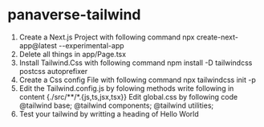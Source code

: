# panaverse-tailwind

1) Create a Next.js Project with following command
npx create-next-app@latest --experimental-app
2) Delete all things in app/Page.tsx
3) Install Tailwind.Css with following command
npm install -D tailwindcss postcss autoprefixer
4) Create a Css config File with following command
npx tailwindcss init -p
5) Edit the Tailwind.config.js by folowing methods
write following in content
{./src/**/*.{js,ts,jsx,tsx}}
Edit global.css by following code
@tailwind base;
@tailwind components;
@tailwind utilities;
6) Test your tailwind by writting a heading of Hello World

